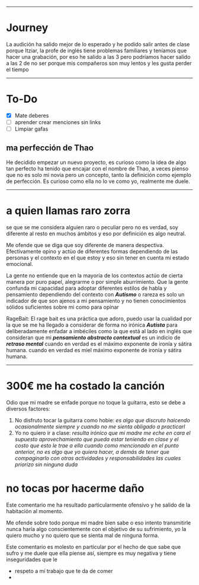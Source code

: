 
---

# Journey 

La audición ha salido mejor de lo esperado y he podido salir antes de clase porque Itziar, la profe de inglés tiene problemas familiares y teníamos que hacer una grabación, por eso he salido a las 3 pero podríamos hacer salido a las 2 de no ser porque mis compañeros son muy lentos y les gusta perder el tiempo 

---
# To-Do

- [x] Mate deberes 
- [ ] aprender crear menciones sin links
- [ ] Limpiar gafas

## ma perfección de Thao 
He decidido empezar un nuevo proyecto, es curioso como la idea de algo tan perfecto ha tenido que encajar con el nombre de Thao, a veces pienso que no es solo mi novia pero un concepto, tanto la definición como ejemplo de perfección. Es curioso como ella no lo ve como yo, realmente me duele.

---
# a quien llamas raro zorra 

se que se me considera alguien raro o peculiar pero no es verdad, soy diferente al resto en muchos ámbitos y eso por definición es algo neutral. 

Me ofende que se diga que soy diferente de manera despectiva. Efectivamente opino y actùo de diferentes formas dependiendo de las personas y el contexto en el que estoy y eso sin tener en cuenta mi estado emocional.

La gente no entiende que en la mayoría de los contextos actúo de cierta manera por puro papel, alegrarme o por simple aburrimiento. Que la gente confunda mi capacidad para adoptar diferentes estilos de habla y pensamiento dependiendo del contexto  con ***Autismo*** o rareza es solo un indicador de que son ajenos a mi pensamiento y no tienen conocimientos sólidos suficientes sobre mi como para opinar

RageBait: El rage bait es una práctica que adoro, puedo usar la cualidad por la que se me ha llegado a considerar de forma no irónica ***Autista*** para deliberadamente enfadar a imbéciles como la que está al lado en inglés que consideran que mi ***pensamiento abstracto contextual*** es un indicio de ***retraso mental*** cuando en verdad es el máximo exponente de ironía y sátira humana. cuando en verdad es miel máximo exponente de ironía y sátira humana.

---
# 300€ me ha costado la canción 

Odio que mi madre se enfade porque no toque la guitarra, esto se debe a diversos factores: 

1. No disfruto tocar la guitarra como hobie:  *es algo que discruto haicendo ocasionalmente siempre y cuando no me sienta obligado a practicarl*
2. Yo no quiero ir a clase: *resulta irónico que mi madre me eche en cara el supuesto aprovechamiento que pueda estar teniendo en clase y el costo que esto le trae a ella cuando como mencionado en el punto anterior, no es algo que yo quiera hacer, a demás de tener que compaginarlo con otras actividades y responsabilidades las cuales priorizo sin ninguna duda*
	
# no tocas por hacerme daño 

Este comentario me ha resultado particularmente ofensivo y he salido de la habitación al momento. 

Me ofende sobre todo porque mi madre bien sabe o eso intento transmitirle nunca haría algo conscientemente con el objetivo de su sufrimiento, yo la quiero mucho y no quiero que se sienta mal de ninguna forma.

Este comentario es molesto en particular por el hecho de que sabe que sufro y me duele que ella piense así, siempre es muy negativa y tiene inseguridades que le 

- respeto a mí trabajo que te da de comer 
- 

